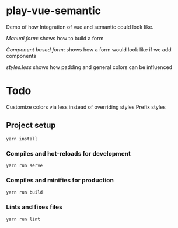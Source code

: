 # play-vue-semantic

Demo of how Integration of vue and semantic could look like.

*Manual form*: shows how to build a form

*Component based form*: shows how a form would look like if we add components

*styles.less* shows how padding and general colors can be influenced

# Todo

Customize colors via less instead of overriding styles
Prefix styles


## Project setup
```
yarn install
```

### Compiles and hot-reloads for development
```
yarn run serve
```

### Compiles and minifies for production
```
yarn run build
```

### Lints and fixes files
```
yarn run lint
```
